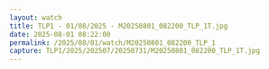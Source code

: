 ```yaml
---
layout: watch
title: TLP1 - 01/08/2025 - M20250801_082200_TLP_1T.jpg
date: 2025-08-01 08:22:00
permalink: /2025/08/01/watch/M20250801_082200_TLP_1
capture: TLP1/2025/202507/20250731/M20250801_082200_TLP_1T.jpg
---
```

